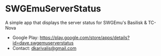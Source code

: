 # SWGEmuServerStatus
A simple app that displays the server status for SWGEmu's Basilisk & TC-Nova

- Google Play: https://play.google.com/store/apps/details?id=dave.swgemuserverstatus
- Contact: dkarivalis@gmail.com
